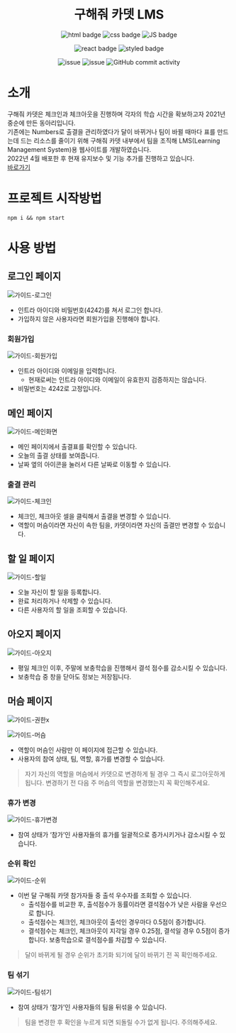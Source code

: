 <div align="center">
    
# 구해줘 카뎃 LMS

![html badge](https://img.shields.io/badge/-HTML-E34F26?style=flat-square&logo=HTML5&logoColor=white)
![css badge](https://img.shields.io/badge/-CSS-1572B6?style=flat-square&logo=CSS3&logoColor=white)
![JS badge](https://img.shields.io/badge/-Javascript-F7DF1E?style=flat-square&logo=JavaScript&logoColor=white)

![react badge](https://img.shields.io/badge/-React-61DAFB?style=flat-square&logo=React&logoColor=white)
![styled badge](https://img.shields.io/badge/-Styled-DB7093?style=flat-square&logo=styled-components&logoColor=white)

![issue](https://img.shields.io/github/issues/saveme-cadet/LMS-Frontend)
![issue](https://img.shields.io/github/issues-closed/saveme-cadet/LMS-Frontend)
![GitHub commit activity](https://img.shields.io/github/commit-activity/m/saveme-cadet/LMS-Frontend)
</div>
    
# 소개


구해줘 카뎃은 체크인과 체크아웃을 진행하며 각자의 학습 시간을 확보하고자 2021년 중순에 만든 동아리입니다.  
기존에는 Numbers로 출결을 관리하였다가 달이 바뀌거나 팀이 바뀔 때마다 표를 만드는데 드는 리소스를 줄이기 위해
구해줘 카뎃 내부에서 팀을 조직해 LMS(Learning Management System)용 웹사이트를 개발하였습니다.  
2022년 4월 배포한 후 현재 유지보수 및 기능 추가를 진행하고 있습니다.  
[바로가기]( https://www.save9cadet.com/)

# 프로젝트 시작방법

```shell
npm i && npm start
```

# 사용 방법

## 로그인 페이지
![가이드-로그인](https://user-images.githubusercontent.com/72376700/169757862-b97555c2-ea63-4df2-b369-a1e270e0ce88.PNG)

- 인트라 아이디와 비밀번호(4242)를 쳐서 로그인 합니다.
- 가입하지 않은 사용자라면 회원가입을 진행해야 합니다.

### 회원가입
![가이드-회원가입](https://user-images.githubusercontent.com/72376700/169757887-0977b54c-3fe5-4c75-99be-c344b9fe2fe6.PNG)

- 인트라 아이디와 이메일을 입력합니다.
    - 현재로써는 인트라 아이디와 이메일이 유효한지 검증하지는 않습니다.
- 비밀번호는 4242로 고정입니다.

## 메인 페이지

![가이드-메인화면](https://user-images.githubusercontent.com/72376700/169757933-d55be421-d7d3-485a-a252-3889be7c0593.PNG)

- 메인 페이지에서 출결표를 확인할 수 있습니다.
- 오늘의 출결 상태를 보여줍니다.
- 날짜 옆의 아이콘을 눌러서 다른 날짜로 이동할 수 있습니다.

### 출결 관리

![가이드-체크인](https://user-images.githubusercontent.com/72376700/169757934-df418a12-7738-4e7c-a064-fc19de1c8d0f.PNG)

- 체크인, 체크아웃 셀을 클릭해서 출결을 변경할 수 있습니다.
- 역할이 머슴이라면 자신이 속한 팀을, 카뎃이라면 자신의 출결만 변경할 수 있습니다.

## 할 일 페이지

![가이드-할일](https://user-images.githubusercontent.com/72376700/169757921-1f2372f6-deb1-4a71-98ca-4e8878c68c40.PNG)


- 오늘 자신이 할 일을 등록합니다.
- 완료 처리하거나 삭제할 수 있습니다.
- 다른 사용자의 할 일을 조회할 수 있습니다.

## 아오지 페이지
![가이드-아오지](https://user-images.githubusercontent.com/72376700/169758001-9129a176-d380-4a4a-b26b-a7e631ec50f4.PNG)


- 평일 체크인 이후, 주말에 보충학습을 진행해서 결석 점수를 감소시킬 수 있습니다.
- 보충학습 중 창을 닫아도 정보는 저장됩니다.

## 머슴 페이지

![가이드-권한x](https://user-images.githubusercontent.com/72376700/169758015-02954411-efbe-4904-bf39-7c870471bfa3.PNG)

![가이드-머슴](https://user-images.githubusercontent.com/72376700/169758028-3578a408-005e-4ed3-86bf-19c191e1669c.PNG)

- 역할이 머슴인 사람만 이 페이지에 접근할 수 있습니다.
- 사용자의 참여 상태, 팀, 역할, 휴가를 변경할 수 있습니다.

> 자기 자신의 역할을 머슴에서 카뎃으로 변경하게 될 경우 그 즉시 로그아웃하게 됩니다. 변경하기 전 다음 주 머슴의 역할을 변경했는지 꼭 확인해주세요.
> 

### 휴가 변경

![가이드-휴가변경](https://user-images.githubusercontent.com/72376700/169758035-5cca857c-a7e0-486e-964c-4ef98b4e8615.PNG)

- 참여 상태가 ‘참가’인 사용자들의 휴가를 일괄적으로 증가시키거나 감소시킬 수 있습니다.

### 순위 확인
![가이드-순위](https://user-images.githubusercontent.com/72376700/169758052-ec5fb84d-4274-42ac-8f40-b69a9e2369ac.PNG)


- 이번 달 구해줘 카뎃 참가자들 중 출석 우수자를 조회할 수 있습니다.
    - 출석점수를 비교한 후, 출석점수가 동률이라면 결석점수가 낮은 사람을 우선으로 합니다.
    - 출석점수는 체크인, 체크아웃이 출석인 경우마다 0.5점이 증가합니다.
    - 결석점수는 체크인, 체크아웃이 지각일 경우 0.25점, 결석일 경우 0.5점이 증가합니다. 보충학습으로 결석점수를 차감할 수 있습니다.

> 달이 바뀌게 될 경우 순위가 초기화 되기에 달이 바뀌기 전 꼭 확인해주세요.
> 

### 팀 섞기
![가이드-팀섞기](https://user-images.githubusercontent.com/72376700/169758065-3ec51354-9b1e-48c8-9cb5-4e0b9e283794.PNG)

- 참여 상태가 ‘참가’인 사용자들의 팀을 뒤섞을 수 있습니다.

> 팀을 변경한 후 확인을 누르게 되면 되돌릴 수가 없게 됩니다. 주의해주세요.
>
